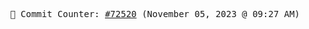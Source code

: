 <p align="center">
    <samp>
        📮 Commit Counter: <a href="https://github.com/Javascript-void0/Javascript-void0/commits/main">#72520</a> (November 05, 2023 @ 09:27 AM)
    </samp>
</p>
